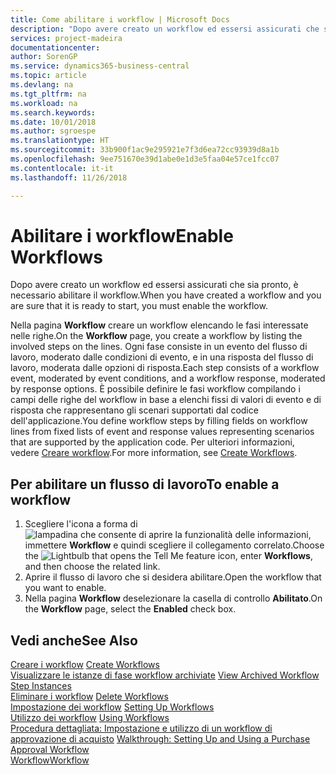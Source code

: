 ```yaml
---
title: Come abilitare i workflow | Microsoft Docs
description: "Dopo avere creato un workflow ed essersi assicurati che sia pronto, è necessario abilitare il workflow."
services: project-madeira
documentationcenter: 
author: SorenGP
ms.service: dynamics365-business-central
ms.topic: article
ms.devlang: na
ms.tgt_pltfrm: na
ms.workload: na
ms.search.keywords: 
ms.date: 10/01/2018
ms.author: sgroespe
ms.translationtype: HT
ms.sourcegitcommit: 33b900f1ac9e295921e7f3d6ea72cc93939d8a1b
ms.openlocfilehash: 9ee751670e39d1abe0e1d3e5faa04e57ce1fcc07
ms.contentlocale: it-it
ms.lasthandoff: 11/26/2018

---
```

# <a name="enable-workflows"></a><span data-ttu-id="79c1b-103">Abilitare i workflow</span><span class="sxs-lookup"><span data-stu-id="79c1b-103">Enable Workflows</span></span>
<span data-ttu-id="79c1b-104">Dopo avere creato un workflow ed essersi assicurati che sia pronto, è necessario abilitare il workflow.</span><span class="sxs-lookup"><span data-stu-id="79c1b-104">When you have created a workflow and you are sure that it is ready to start, you must enable the workflow.</span></span>  

 <span data-ttu-id="79c1b-105">Nella pagina **Workflow** creare un workflow elencando le fasi interessate nelle righe.</span><span class="sxs-lookup"><span data-stu-id="79c1b-105">On the **Workflow** page, you create a workflow by listing the involved steps on the lines.</span></span> <span data-ttu-id="79c1b-106">Ogni fase consiste in un evento del flusso di lavoro, moderato dalle condizioni di evento, e in una risposta del flusso di lavoro, moderata dalle opzioni di risposta.</span><span class="sxs-lookup"><span data-stu-id="79c1b-106">Each step consists of a workflow event, moderated by event conditions, and a workflow response, moderated by response options.</span></span> <span data-ttu-id="79c1b-107">È possibile definire le fasi workflow compilando i campi delle righe del workflow in base a elenchi fissi di valori di evento e di risposta che rappresentano gli scenari supportati dal codice dell'applicazione.</span><span class="sxs-lookup"><span data-stu-id="79c1b-107">You define workflow steps by filling fields on workflow lines from fixed lists of event and response values representing scenarios that are supported by the application code.</span></span> <span data-ttu-id="79c1b-108">Per ulteriori informazioni, vedere [Creare workflow](across-how-to-create-workflows.md).</span><span class="sxs-lookup"><span data-stu-id="79c1b-108">For more information, see [Create Workflows](across-how-to-create-workflows.md).</span></span>  

## <a name="to-enable-a-workflow"></a><span data-ttu-id="79c1b-109">Per abilitare un flusso di lavoro</span><span class="sxs-lookup"><span data-stu-id="79c1b-109">To enable a workflow</span></span>  
1.  <span data-ttu-id="79c1b-110">Scegliere l'icona a forma di ![lampadina che consente di aprire la funzionalità delle informazioni](media/ui-search/search_small.png "Informazioni sull'operazione che si desidera eseguire"), immettere **Workflow** e quindi scegliere il collegamento correlato.</span><span class="sxs-lookup"><span data-stu-id="79c1b-110">Choose the ![Lightbulb that opens the Tell Me feature](media/ui-search/search_small.png "Tell me what you want to do") icon, enter **Workflows**, and then choose the related link.</span></span>  
2.  <span data-ttu-id="79c1b-111">Aprire il flusso di lavoro che si desidera abilitare.</span><span class="sxs-lookup"><span data-stu-id="79c1b-111">Open the workflow that you want to enable.</span></span>  
3.  <span data-ttu-id="79c1b-112">Nella pagina **Workflow** deselezionare la casella di controllo **Abilitato**.</span><span class="sxs-lookup"><span data-stu-id="79c1b-112">On the **Workflow** page, select the **Enabled** check box.</span></span>  

## <a name="see-also"></a><span data-ttu-id="79c1b-113">Vedi anche</span><span class="sxs-lookup"><span data-stu-id="79c1b-113">See Also</span></span>  
 <span data-ttu-id="79c1b-114">[Creare i workflow](across-how-to-create-workflows.md) </span><span class="sxs-lookup"><span data-stu-id="79c1b-114">[Create Workflows](across-how-to-create-workflows.md) </span></span>  
 <span data-ttu-id="79c1b-115">[Visualizzare le istanze di fase workflow archiviate](across-how-to-view-archived-workflow-step-instances.md) </span><span class="sxs-lookup"><span data-stu-id="79c1b-115">[View Archived Workflow Step Instances](across-how-to-view-archived-workflow-step-instances.md) </span></span>  
 <span data-ttu-id="79c1b-116">[Eliminare i workflow](across-how-to-delete-workflows.md) </span><span class="sxs-lookup"><span data-stu-id="79c1b-116">[Delete Workflows](across-how-to-delete-workflows.md) </span></span>  
 <span data-ttu-id="79c1b-117">[Impostazione dei workflow](across-set-up-workflows.md) </span><span class="sxs-lookup"><span data-stu-id="79c1b-117">[Setting Up Workflows](across-set-up-workflows.md) </span></span>  
 <span data-ttu-id="79c1b-118">[Utilizzo dei workflow](across-use-workflows.md) </span><span class="sxs-lookup"><span data-stu-id="79c1b-118">[Using Workflows](across-use-workflows.md) </span></span>  
 <span data-ttu-id="79c1b-119">[Procedura dettagliata: Impostazione e utilizzo di un workflow di approvazione di acquisto](walkthrough-setting-up-and-using-a-purchase-approval-workflow.md) </span><span class="sxs-lookup"><span data-stu-id="79c1b-119">[Walkthrough: Setting Up and Using a Purchase Approval Workflow](walkthrough-setting-up-and-using-a-purchase-approval-workflow.md) </span></span>  
 [<span data-ttu-id="79c1b-120">Workflow</span><span class="sxs-lookup"><span data-stu-id="79c1b-120">Workflow</span></span>](across-workflow.md)   

